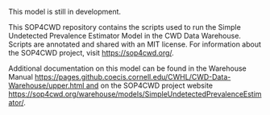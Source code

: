 This model is still in development. 

This SOP4CWD repository contains the scripts used to run the Simple Undetected Prevalence Estimator Model in the CWD Data Warehouse. Scripts are annotated and shared with an MIT license. For information about the SOP4CWD project, visit https://sop4cwd.org/.

Additional documentation on this model can be found in the Warehouse Manual https://pages.github.coecis.cornell.edu/CWHL/CWD-Data-Warehouse/upper.html and on the SOP4CWD project website https://sop4cwd.org/warehouse/models/SimpleUndetectedPrevalenceEstimator/.

